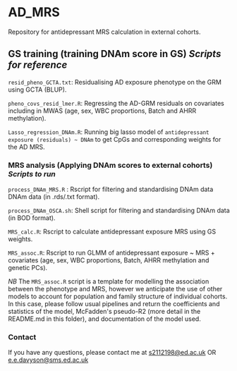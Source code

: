# AD_MRS
Repository for antidepressant MRS calculation in external cohorts. 


## GS training (training DNAm score in GS) *Scripts for reference* 

`resid_pheno_GCTA.txt`: Residualising AD exposure phenotype on the GRM using GCTA (BLUP).

`pheno_covs_resid_lmer.R`: Regressing the AD-GRM residuals on covariates including in MWAS (age, sex, WBC proportions, Batch and AHRR methylation).

`Lasso_regression_DNAm.R`: Running big lasso model of `antidepressant exposure (residuals) ~ DNAm` to get CpGs and corresponding weights for the AD MRS. 

### MRS analysis (Applying DNAm scores to external cohorts) *Scripts to run*

`process_DNAm_MRS.R` : Rscript for filtering and standardising DNAm data  DNAm data (in .rds/.txt format).

`process_DNAm_OSCA.sh`: Shell script for filtering and standardising DNAm data (in BOD format).

`MRS_calc.R`: Rscript to calculate antidepressant exposure MRS using GS weights.

`MRS_assoc.R`: Rscript to run GLMM of antidepressant exposure ~ MRS + covariates (age, sex, WBC proportions, Batch, AHRR methylation and genetic PCs).

*NB* The `MRS_assoc.R` script is a template for modelling the association between the phenotype and MRS, however we anticipate the use of other models to account for population and family structure of individual cohorts. In this case, please follow usual pipelines and return the coefficients and statistics of the model, McFadden's pseudo-R2 (more detail in the README.md in this folder), and documentation of the model used.

### Contact

If you have any questions, please contact me at s2112198@ed.ac.uk OR e.e.davyson@sms.ed.ac.uk
